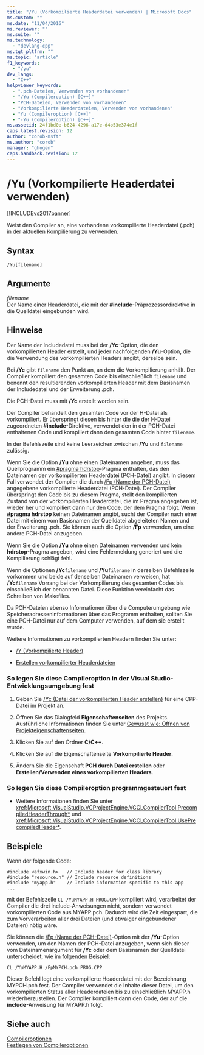 ```yaml
---
title: "/Yu (Vorkompilierte Headerdatei verwenden) | Microsoft Docs"
ms.custom: ""
ms.date: "11/04/2016"
ms.reviewer: ""
ms.suite: ""
ms.technology: 
  - "devlang-cpp"
ms.tgt_pltfrm: ""
ms.topic: "article"
f1_keywords: 
  - "/yu"
dev_langs: 
  - "C++"
helpviewer_keywords: 
  - ".pch-Dateien, Verwenden von vorhandenen"
  - "/Yu (Compileroption) [C++]"
  - "PCH-Dateien, Verwenden von vorhandenen"
  - "Vorkompilierte Headerdateien, Verwenden von vorhandenen"
  - "Yu (Compileroption) [C++]"
  - "-Yu (Compileroption) [C++]"
ms.assetid: 24f1bd0e-b624-4296-a17e-d4b53e374e1f
caps.latest.revision: 12
author: "corob-msft"
ms.author: "corob"
manager: "ghogen"
caps.handback.revision: 12
---
```

# /Yu (Vorkompilierte Headerdatei verwenden)
[!INCLUDE[vs2017banner](../../assembler/inline/includes/vs2017banner.md)]

Weist den Compiler an, eine vorhandene vorkompilierte Headerdatei \(.pch\) in der aktuellen Kompilierung zu verwenden.  
  
## Syntax  
  
```  
/Yu[filename]  
```  
  
## Argumente  
 *filename*  
 Der Name einer Headerdatei, die mit der **\#include**\-Präprozessordirektive in die Quelldatei eingebunden wird.  
  
## Hinweise  
 Der Name der Includedatei muss bei der **\/Yc**\-Option, die den vorkompilierten Header erstellt, und jeder nachfolgenden **\/Yu**\-Option, die die Verwendung des vorkompilierten Headers angibt, derselbe sein.  
  
 Bei **\/Yc** gibt `filename` den Punkt an, an dem die Vorkompilierung anhält. Der Compiler kompiliert den gesamten Code bis einschließlich `filename` und benennt den resultierenden vorkompilierten Header mit dem Basisnamen der Includedatei und der Erweiterung .pch.  
  
 Die PCH\-Datei muss mit **\/Yc** erstellt worden sein.  
  
 Der Compiler behandelt den gesamten Code vor der H\-Datei als vorkompiliert.  Er überspringt diesen bis hinter die die der H\-Datei zugeordneten **\#include**\-Direktive, verwendet den in der PCH\-Datei enthaltenen Code und kompiliert dann den gesamten Code hinter `filename`.  
  
 In der Befehlszeile sind keine Leerzeichen zwischen **\/Yu** und `filename` zulässig.  
  
 Wenn Sie die Option **\/Yu** ohne einen Dateinamen angeben, muss das Quellprogramm ein [\#pragma hdrstop](../../preprocessor/hdrstop.md)\-Pragma enthalten, das den Dateinamen der vorkompilierten Headerdatei \(PCH\-Datei\) angibt.  In diesem Fall verwendet der Compiler die durch [\/Fp \(Name der PCH\-Datei\)](../../build/reference/fp-name-dot-pch-file.md) angegebene vorkompilierte Headerdatei \(PCH\-Datei\).  Der Compiler überspringt den Code bis zu diesem Pragma, stellt den kompilierten Zustand von der vorkompilierten Headerdatei, die im Pragma angegeben ist, wieder her und kompiliert dann nur den Code, der dem Pragma folgt.  Wenn **\#pragma hdrstop** keinen Dateinamen angibt, sucht der Compiler nach einer Datei mit einem vom Basisnamen der Quelldatei abgeleiteten Namen und der Erweiterung .pch.  Sie können auch die Option **\/Fp** verwenden, um eine andere PCH\-Datei anzugeben.  
  
 Wenn Sie die Option **\/Yu** ohne einen Dateinamen verwenden und kein **hdrstop**\-Pragma angeben, wird eine Fehlermeldung generiert und die Kompilierung schlägt fehl.  
  
 Wenn die Optionen **\/Yc**`filename` und  **\/Yu**`filename` in derselben Befehlszeile vorkommen und beide auf denselben Dateinamen verweisen, hat **\/Yc**`filename` Vorrang bei der Vorkompilierung des gesamten Codes bis einschließlich der benannten Datei.  Diese Funktion vereinfacht das Schreiben von Makefiles.  
  
 Da PCH\-Dateien ebenso Informationen über die Computerumgebung wie Speicheradresseninformationen über das Programm enthalten, sollten Sie eine PCH\-Datei nur auf dem Computer verwenden, auf dem sie erstellt wurde.  
  
 Weitere Informationen zu vorkompilierten Headern finden Sie unter:  
  
-   [\/Y \(Vorkompilierte Header\)](../../build/reference/y-precompiled-headers.md)  
  
-   [Erstellen vorkompilierter Headerdateien](../../build/reference/creating-precompiled-header-files.md)  
  
### So legen Sie diese Compileroption in der Visual Studio\-Entwicklungsumgebung fest  
  
1.  Geben Sie [\/Yc \(Datei der vorkompilierten Header erstellen\)](../../build/reference/yc-create-precompiled-header-file.md) für eine CPP\-Datei im Projekt an.  
  
2.  Öffnen Sie das Dialogfeld **Eigenschaftenseiten** des Projekts.  Ausführliche Informationen finden Sie unter [Gewusst wie: Öffnen von Projekteigenschaftenseiten](../../misc/how-to-open-project-property-pages.md).  
  
3.  Klicken Sie auf den Ordner **C\/C\+\+**.  
  
4.  Klicken Sie auf die Eigenschaftenseite **Vorkompilierte Header**.  
  
5.  Ändern Sie die Eigenschaft **PCH durch Datei erstellen** oder **Erstellen\/Verwenden eines vorkompilierten Headers**.  
  
### So legen Sie diese Compileroption programmgesteuert fest  
  
-   Weitere Informationen finden Sie unter <xref:Microsoft.VisualStudio.VCProjectEngine.VCCLCompilerTool.PrecompiledHeaderThrough*> und <xref:Microsoft.VisualStudio.VCProjectEngine.VCCLCompilerTool.UsePrecompiledHeader*>.  
  
## Beispiele  
 Wenn der folgende Code:  
  
```  
#include <afxwin.h>   // Include header for class library  
#include "resource.h" // Include resource definitions  
#include "myapp.h"    // Include information specific to this app  
...  
```  
  
 mit der Befehlszeile `CL /YuMYAPP.H PROG.CPP` kompiliert wird, verarbeitet der Compiler die drei Include\-Anweisungen nicht, sondern verwendet vorkompilierten Code aus MYAPP.pch. Dadurch wird die Zeit eingespart, die zum Vorverarbeiten aller drei Dateien \(und etwaiger eingebundener Dateien\) nötig wäre.  
  
 Sie können die [\/Fp \(Name der PCH\-Datei\)](../../build/reference/fp-name-dot-pch-file.md)\-Option mit der **\/Yu**\-Option verwenden, um den Namen der PCH\-Datei anzugeben, wenn sich dieser vom Dateinamenargument für **\/Yc** oder dem Basisnamen der Quelldatei unterscheidet, wie im folgenden Beispiel:  
  
```  
CL /YuMYAPP.H /FpMYPCH.pch PROG.CPP  
```  
  
 Dieser Befehl legt eine vorkompilierte Headerdatei mit der Bezeichnung MYPCH.pch fest.  Der Compiler verwendet die Inhalte dieser Datei, um den vorkompilierten Status aller Headerdateien bis zu einschließlich MYAPP.h wiederherzustellen.  Der Compiler kompiliert dann den Code, der auf die **include**\-Anweisung für MYAPP.h folgt.  
  
## Siehe auch  
 [Compileroptionen](../../build/reference/compiler-options.md)   
 [Festlegen von Compileroptionen](../../build/reference/setting-compiler-options.md)